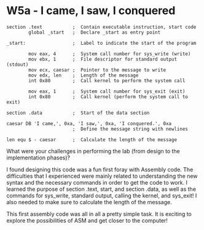 
# W5a - I came, I saw, I conquered

```assembly
section .text           ;  Contain executable instruction, start code 
        global _start   ;  Declare _start as entry point

_start:                 ;  Label to indicate the start of the program

        mov eax, 4      ;  System call number for sys_write (write)
        mov ebx, 1      ;  File descriptor for standard output (stdout)
        mov ecx, caesar ;  Pointer to the message to write
        mov edx, len    ;  Length of the message
        int 0x80        ;  Call kernel to perform the system call

        mov eax, 1      ;  System call number for sys_exit (exit)
        int 0x80        ;  Call kernel (perform the system call to exit)

section .data           ;  Start of the data section

caesar DB 'I came,', 0xa, 'I saw,', 0xa, 'I conquered.', 0xa    
                        ;  Define the message string with newlines

len equ $ - caesar      ;  Calculate the length of the message

```
What were your challenges in performing the lab (from design to the implementation phases)?

I found designing this code was a fun first foray with Assembly code. The difficulties that I experienced were mainly related to understanding the new syntax and the necessary commands in order to get the code to work. I learned the purpose of section .text, start, and section .data, as well as the commands for sys_write, standard output, calling the kernel, and sys_exit! I also needed to make sure to calculate the length of the message. 



This first assembly code was all in all a pretty simple task. It is exciting to explore the possibilities of ASM and get closer to the computer!  


